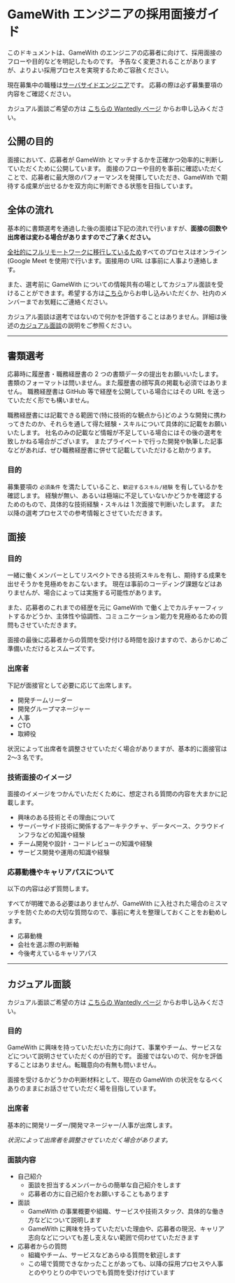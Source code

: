 # GameWith エンジニアの採用面接ガイド

このドキュメントは、GameWith のエンジニアの応募者に向けて、採用面接のフローや目的などを明記したものです。
予告なく変更されることがありますが、よりよい採用プロセスを実現するためご容赦ください。

現在募集中の職種は[サーバサイドエンジニア](https://hrmos.co/pages/gamewith/jobs/0000100)です。
応募の際は必ず募集要項の内容をご確認ください。

カジュアル面談ご希望の方は [こちらの Wantedly ページ](https://www.wantedly.com/projects/606408) からお申し込みください。

## 公開の目的

面接において、応募者が GameWith とマッチするかを正確かつ効率的に判断していただくために公開しています。
面接のフローや目的を事前に確認いただくことで、応募者に最大限のパフォーマンスを発揮していただき、GameWith で期待する成果が出せるかを双方向に判断できる状態を目指しています。

## 全体の流れ

基本的に書類選考を通過した後の面接は下記の流れで行いますが、**面接の回数や出席者は変わる場合がありますのでご了承ください。**

[全社的にフルリモートワークに移行しているため](https://gamewith.co.jp/3056)すべてのプロセスはオンライン(Google Meet を使用)で行います。面接用の URL は事前に人事より連絡します。

また、選考前に GameWith についての情報共有の場としてカジュアル面談を受けることができます。希望する方は[こちら](https://www.wantedly.com/projects/606408)からお申し込みいただくか、社内のメンバーまでお気軽にご連絡ください。

カジュアル面談は選考ではないので何かを評価することはありません。詳細は後述の[カジュアル面談](https://github.com/GameWith/recruitment/blob/master/interview_guide_engineer.md#%E3%82%AB%E3%82%B8%E3%83%A5%E3%82%A2%E3%83%AB%E9%9D%A2%E8%AB%87)の説明をご参照ください。

---

## 書類選考

応募時に履歴書・職務経歴書の 2 つの書類データの提出をお願いいたします。書類のフォーマットは問いません。また履歴書の顔写真の掲載も必須ではありません。
職務経歴書は GitHub 等で経歴を公開している場合にはその URL を送っていただく形でも構いません。

職務経歴書には記載できる範囲で(特に技術的な観点から)どのような開発に携わってきたのか、それらを通して得た経験・スキルについて具体的に記載をお願いいたします。
社名のみの記載など情報が不足している場合にはその後の選考を致しかねる場合がございます。
またプライベートで行った開発や執筆した記事などがあれば、ぜひ職務経歴書に併せて記載していただけると助かります。

### 目的

募集要項の `必須条件` を満たしていること、`歓迎するスキル/経験` を有しているかを確認します。
経験が無い、あるいは極端に不足していないかどうかを確認するためのもので、具体的な技術経験・スキルは 1 次面接で判断いたします。
また以降の選考プロセスでの参考情報とさせていただきます。

## 面接

### 目的

一緒に働くメンバーとしてリスペクトできる技術スキルを有し、期待する成果を出せそうかを見極めをおこないます。
現在は事前のコーディング課題などはありませんが、場合によっては実施する可能性があります。

また、応募者のこれまでの経歴を元に GameWith で働く上でカルチャーフィットするかどうか、主体性や協調性、コミュニケーション能力を見極めるための質問もさせていただきます。

面接の最後に応募者からの質問を受け付ける時間を設けますので、あらかじめご準備いただけるとスムーズです。

### 出席者

下記が面接官として必要に応じて出席します。

- 開発チームリーダー
- 開発グループマネージャー
- 人事
- CTO
- 取締役

状況によって出席者を調整させていただく場合がありますが、基本的に面接官は 2〜3 名です。

### 技術面接のイメージ

面接のイメージをつかんでいただくために、想定される質問の内容を大まかに記載します。

- 興味のある技術とその理由について
- サーバーサイド技術に関係するアーキテクチャ、データベース、クラウドインフラなどの知識や経験
- チーム開発や設計・コードレビューの知識や経験
- サービス開発や運用の知識や経験

### 応募動機やキャリアパスについて

以下の内容は必ず質問します。

すべてが明確である必要はありませんが、GameWith に入社された場合のミスマッチを防ぐための大切な質問なので、事前に考えを整理しておくことをお勧めします。

- 応募動機
- 会社を選ぶ際の判断軸
- 今後考えているキャリアパス

---

## カジュアル面談

カジュアル面談ご希望の方は [こちらの Wantedly ページ](https://www.wantedly.com/projects/606408) からお申し込みください。

### 目的

GameWith に興味を持っていただいた方に向けて、事業やチーム、サービスなどについて説明させていただくのが目的です。
面接ではないので、何かを評価することはありません。転職意向の有無も問いません。

面接を受けるかどうかの判断材料として、現在の GameWith の状況をなるべくありのままにお話させていただく場を目指しています。

### 出席者

基本的に開発リーダー/開発マネージャー/人事が出席します。

_状況によって出席者を調整させていただく場合があります。_

### 面談内容

- 自己紹介
  - 面談を担当するメンバーからの簡単な自己紹介をします
  - 応募者の方に自己紹介をお願いすることもあります
- 面談
  - GameWith の事業概要や組織、サービスや技術スタック、具体的な働き方などについて説明します
  - GameWith に興味を持っていただいた理由や、応募者の現況、キャリア志向などについても差し支えない範囲で伺わせていただきます
- 応募者からの質問
  - 組織やチーム、サービスなどあらゆる質問を歓迎します
  - この場で質問できなかったことがあっても、以降の採用プロセスや人事とのやりとりの中でいつでも質問を受け付けています
